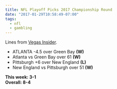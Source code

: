 ```yaml
---
title: NFL Playoff Picks 2017 Championship Round
date: "2017-01-29T10:58:49-07:00"
tags:
  - nfl
  - gambling
---
```


Lines from [Vegas Insider](http://www.vegasinsider.com/nfl/matchups/matchups.cfm/week/20/season/2016).

- ATLANTA -4.5 over Green Bay **(W)**
- Atlanta vs Green Bay over 61 **(W)**
- Pittsburgh +6 over New England **(L)**
- New England vs Pittsburgh over 51 **(W)**

**This week: 3-1**<br/>
**Overall: 8-4**
